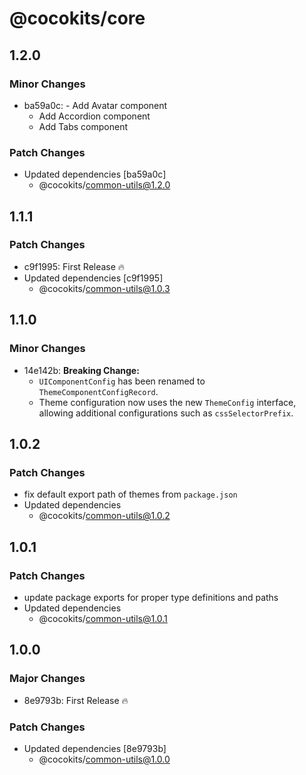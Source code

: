 # @cocokits/core

## 1.2.0

### Minor Changes

- ba59a0c: - Add Avatar component
  - Add Accordion component
  - Add Tabs component

### Patch Changes

- Updated dependencies [ba59a0c]
  - @cocokits/common-utils@1.2.0

## 1.1.1

### Patch Changes

- c9f1995: First Release 🔥
- Updated dependencies [c9f1995]
  - @cocokits/common-utils@1.0.3

## 1.1.0

### Minor Changes

- 14e142b: **Breaking Change:**
  - `UIComponentConfig` has been renamed to `ThemeComponentConfigRecord`.
  - Theme configuration now uses the new `ThemeConfig` interface, allowing additional configurations such as `cssSelectorPrefix`.

## 1.0.2

### Patch Changes

- fix default export path of themes from `package.json`
- Updated dependencies
  - @cocokits/common-utils@1.0.2

## 1.0.1

### Patch Changes

- update package exports for proper type definitions and paths
- Updated dependencies
  - @cocokits/common-utils@1.0.1

## 1.0.0

### Major Changes

- 8e9793b: First Release 🔥

### Patch Changes

- Updated dependencies [8e9793b]
  - @cocokits/common-utils@1.0.0
